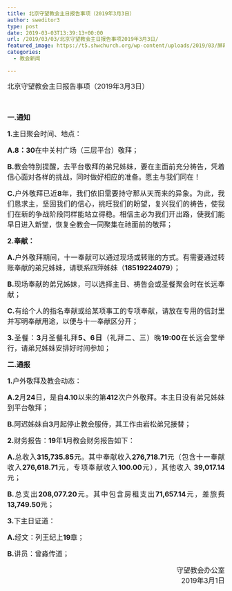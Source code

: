 ```yaml
---
title: 北京守望教会主日报告事项（2019年3月3日）
author: sweditor3
type: post
date: 2019-03-03T13:39:13+00:00
url: /2019/03/03/北京守望教会主日报告事项2019年3月3日/
featured_image: https://t5.shwchurch.org/wp-content/uploads/2019/03/屏幕快照-2019-03-03-21.55.01-1000x288.png
categories:
  - 教会新闻

---
```

<span style="font-size: 12pt;">北京守望教会主日报告事项（2019年3月3日）</span>

<!--more-->

<p style="text-align: justify;">
  <span style="font-size: 12pt;"> </span>
</p>

<p style="text-align: justify;">
  <strong><span style="font-size: 12pt;">一.通知</span></strong>
</p>

<p style="text-align: justify;">
  <span style="font-size: 12pt;"><strong>1.</strong>主日聚会时间、地点：</span>
</p>

<p style="text-align: justify;">
  <span style="font-size: 12pt;"><strong>A.8：30</strong>在中关村广场（三层平台）敬拜；</span>
</p>

<p style="text-align: justify;">
  <span style="font-size: 12pt;"><strong>B.</strong>教会特别提醒，去平台敬拜的弟兄姊妹，要在主面前充分祷告，凭着信心面对各样的挑战，同时做好相应的准备。愿主与我们同在！</span>
</p>

<p style="text-align: justify;">
  <span style="font-size: 12pt;"><strong>C.</strong>户外敬拜已近<strong>8</strong>年，我们依旧需要持守那从天而来的异象。为此，我们恳求主，坚固我们的信心，挑旺我们的盼望，复兴我们的祷告，使我们在新的争战阶段同样能站立得稳。相信主必为我们开出路，使我们能早日进入新堂，恢复全教会一同聚集在祂面前的敬拜；</span>
</p>

<p style="text-align: justify;">
  <strong><span style="font-size: 12pt;">2.奉献：</span></strong>
</p>

<p style="text-align: justify;">
  <span style="font-size: 12pt;"><strong>A.</strong>户外敬拜期间，十一奉献可以通过现场或转账的方式。有需要通过转账奉献的弟兄姊妹，请联系四萍姊妹（<strong>18519224079</strong>）；</span>
</p>

<p style="text-align: justify;">
  <span style="font-size: 12pt;"><strong>B.</strong>现场奉献的弟兄姊妹，可以选择主日、祷告会或圣餐聚会时在长远奉献；</span>
</p>

<p style="text-align: justify;">
  <span style="font-size: 12pt;"><strong>C.</strong>有给个人的指名奉献或给某项事工的专项奉献，请放在专用的信封里并写明奉献用途，以便与十一奉献区分开；</span>
</p>

<p style="text-align: justify;">
  <span style="font-size: 12pt;"><strong>3.</strong>圣餐：<strong>3</strong>月圣餐礼拜<strong>5、6日</strong>（礼拜二、三）晚<strong>19:00</strong>在长远会堂举行，请弟兄姊妹安排好时间参加；</span>
</p>

<p style="text-align: justify;">
  <strong><span style="font-size: 12pt;">二.通报</span></strong>
</p>

<p style="text-align: justify;">
  <span style="font-size: 12pt;"><strong>1.</strong>户外敬拜及教会动态：</span>
</p>

<p style="text-align: justify;">
  <span style="font-size: 12pt;"><strong>A.2</strong>月<strong>24</strong>日，是自<strong>4.10</strong>以来的第<strong>412</strong>次户外敬拜。本主日没有弟兄姊妹到平台敬拜；</span>
</p>

<p style="text-align: justify;">
  <span style="font-size: 12pt;"><strong>B.</strong>阿迟姊妹自<strong>3</strong>月起停止教会服侍，其工作由岩松弟兄接替；</span>
</p>

<p style="text-align: justify;">
  <span style="font-size: 12pt;"><strong>2.</strong>财务报告：<strong>19</strong>年<strong>1</strong>月教会财务报告如下：</span>
</p>

<p style="text-align: justify;">
  <span style="font-size: 12pt;"><strong>A.</strong>总收入<strong>315,735.85</strong>元。其中奉献收入<strong>276,718.71</strong>元（包含十一奉献收入<strong>276,618.71</strong>元，专项奉献收入<strong>100.00</strong>元），其他收入<strong> 39,017.14</strong>元；</span>
</p>

<p style="text-align: justify;">
  <span style="font-size: 12pt;"><strong>B.</strong>总支出<strong>208,077.20</strong>元。其中包含房租支出<strong>71,657.14</strong>元，差旅费 <strong>13,749.50</strong>元；</span>
</p>

<p style="text-align: justify;">
  <span style="font-size: 12pt;"><strong>3.</strong>下主日证道：</span>
</p>

<p style="text-align: justify;">
  <span style="font-size: 12pt;"><strong>A.</strong>经文：列王纪上<strong>19</strong>章；</span>
</p>

<p style="text-align: justify;">
  <span style="font-size: 12pt;"><strong>B.</strong>讲员：曾淼传道；</span>
</p>

<p style="text-align: right;">
  <span style="font-size: 12pt;">守望教会办公室</span><br /> <span style="font-size: 12pt;">2019年3月1日</span>
</p>